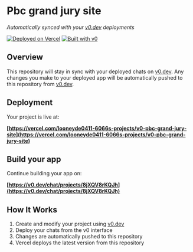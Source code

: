 # Pbc grand jury site

*Automatically synced with your [v0.dev](https://v0.dev) deployments*

[![Deployed on Vercel](https://img.shields.io/badge/Deployed%20on-Vercel-black?style=for-the-badge&logo=vercel)](https://vercel.com/looneyde0411-6066s-projects/v0-pbc-grand-jury-site)
[![Built with v0](https://img.shields.io/badge/Built%20with-v0.dev-black?style=for-the-badge)](https://v0.dev/chat/projects/8jXQV8rKQJh)

## Overview

This repository will stay in sync with your deployed chats on [v0.dev](https://v0.dev).
Any changes you make to your deployed app will be automatically pushed to this repository from [v0.dev](https://v0.dev).

## Deployment

Your project is live at:

**[https://vercel.com/looneyde0411-6066s-projects/v0-pbc-grand-jury-site](https://vercel.com/looneyde0411-6066s-projects/v0-pbc-grand-jury-site)**

## Build your app

Continue building your app on:

**[https://v0.dev/chat/projects/8jXQV8rKQJh](https://v0.dev/chat/projects/8jXQV8rKQJh)**

## How It Works

1. Create and modify your project using [v0.dev](https://v0.dev)
2. Deploy your chats from the v0 interface
3. Changes are automatically pushed to this repository
4. Vercel deploys the latest version from this repository
